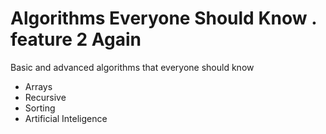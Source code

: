 # Algorithms Everyone Should Know . feature 2 Again

Basic and advanced algorithms that everyone should know

 - Arrays
 - Recursive
 - Sorting
 - Artificial Inteligence

